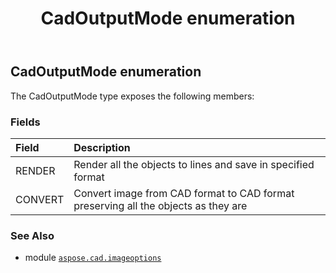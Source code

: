 ﻿---
title: CadOutputMode enumeration
second_title: Aspose.CAD for Python via .NET API References
description: 
type: docs
weight: 440
url: /python-net/aspose.cad.imageoptions/cadoutputmode/
is_root: false
---

## CadOutputMode enumeration



The CadOutputMode type exposes the following members:

### Fields
| Field | Description |
| :- | :- |
| RENDER | Render all the objects to lines and save in specified format |
| CONVERT | Convert image from CAD format to CAD format preserving all the objects as they are |



### See Also
* module [`aspose.cad.imageoptions`](..)
